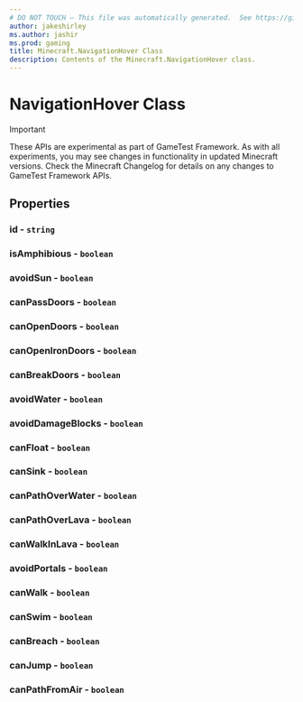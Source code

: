 ```yaml
---
# DO NOT TOUCH — This file was automatically generated.  See https://github.com/Mojang/MinecraftScriptingApiDocsGenerator to modify descriptions, examples, etc.
author: jakeshirley
ms.author: jashir
ms.prod: gaming
title: Minecraft.NavigationHover Class
description: Contents of the Minecraft.NavigationHover class.
---
```

# NavigationHover Class
>[!IMPORTANT]
>These APIs are experimental as part of GameTest Framework. As with all experiments, you may see changes in functionality in updated Minecraft versions. Check the Minecraft Changelog for details on any changes to GameTest Framework APIs.
## Properties
### **id** - `string`



### **isAmphibious** - `boolean`



### **avoidSun** - `boolean`



### **canPassDoors** - `boolean`



### **canOpenDoors** - `boolean`



### **canOpenIronDoors** - `boolean`



### **canBreakDoors** - `boolean`



### **avoidWater** - `boolean`



### **avoidDamageBlocks** - `boolean`



### **canFloat** - `boolean`



### **canSink** - `boolean`



### **canPathOverWater** - `boolean`



### **canPathOverLava** - `boolean`



### **canWalkInLava** - `boolean`



### **avoidPortals** - `boolean`



### **canWalk** - `boolean`



### **canSwim** - `boolean`



### **canBreach** - `boolean`



### **canJump** - `boolean`



### **canPathFromAir** - `boolean`




